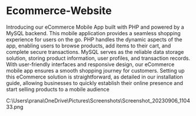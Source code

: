 # Ecommerce-Website
Introducing our eCommerce Mobile App built with PHP and powered by a MySQL backend. This mobile application provides a seamless shopping experience for users on the go. PHP handles the dynamic aspects of the app, enabling users to browse products, add items to their cart, and complete secure transactions. MySQL serves as the reliable data storage solution, storing product information, user profiles, and transaction records. With user-friendly interfaces and responsive design, our eCommerce mobile app ensures a smooth shopping journey for customers. Setting up this eCommerce solution is straightforward, as detailed in our installation guide, allowing businesses to quickly establish their online presence and start selling products to a mobile audience

C:\Users\prana\OneDrive\Pictures\Screenshots\Screenshot_20230906_110433.png
